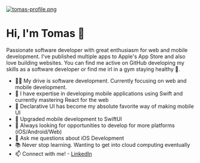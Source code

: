 [![tomas-profile.png](https://i.postimg.cc/sxwsg4wG/tomas-profile.png)](https://postimg.cc/jnwG8PVR)

# Hi, I'm Tomas 👋

Passionate software developer with great enthusiasm for web and mobile development. I've published multiple apps to Apple's App Store and also love building websites. You can find me active on GitHub developing my skills as a software developer or find me irl in a gym staying healthy 💪. 

- 👨‍💻 My drive is software development. Currently focusing on web and mobile development.
- 📱 I have expertise in developing mobile applications using Swift and currently mastering React for the web
- 🤍 Declarative UI has become my absolute favorite way of making mobile UI
- 🤖 Upgraded mobile development to SwiftUI
- 👀 Always looking for opportunities to develop for more platforms (iOS/Android/Web)
- 💬 Ask me questions about iOS Development
- 📚 Never stop learning. Wanting to get into cloud computing eventually 
- 📫 Connect with me! - [LinkedIn](https://www.linkedin.com/in/tomas-sanni)
